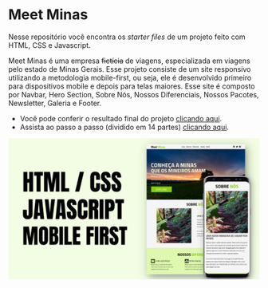 # Meet Minas

Nesse repositório você encontra os *starter files* de um projeto feito com HTML, CSS e Javascript. 

Meet Minas é uma empresa ~~fictícia~~ de viagens, especializada em viagens pelo estado de Minas Gerais. Esse projeto consiste de um site responsivo utilizando a metodologia mobile-first, ou seja, ele é desenvolvido primeiro para dispositivos mobile e depois para telas maiores. Esse site é composto por Navbar, Hero Section, Sobre Nós, Nossos Diferenciais, Nossos Pacotes, Newsletter, Galeria e Footer.

- Você pode conferir o resultado final do projeto [clicando aqui](https://meetminas.surge.sh/).
- Assista ao passo a passo (dividido em 14 partes) [clicando aqui](https://www.youtube.com/playlist?list=PL28O_hEAqjAvgaJOpfkmnOPHarc546QOt).

![Preview](/preview.png)
